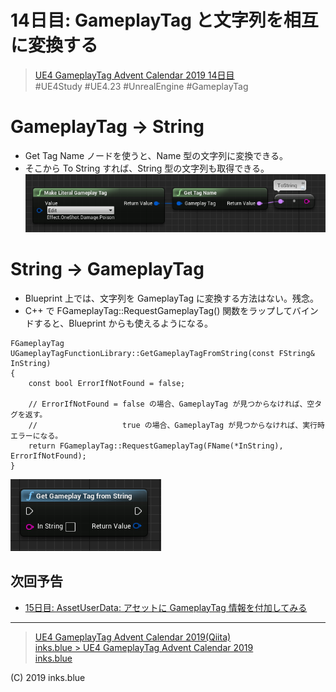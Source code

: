 # 14日目: GameplayTag と文字列を相互に変換する

> [UE4 GameplayTag Advent Calendar 2019 14日目](https://qiita.com/advent-calendar/2019/ue4-gameplaytag)  
>#UE4Study #UE4.23 #UnrealEngine #GameplayTag

# GameplayTag → String

* Get Tag Name ノードを使うと、Name 型の文字列に変換できる。
* そこから To String すれば、String 型の文字列も取得できる。  
![GameplayTagToString](./Images/Day14_GameplayTagToString.png)

# String → GameplayTag

* Blueprint 上では、文字列を GameplayTag に変換する方法はない。残念。
* C++ で FGameplayTag::RequestGameplayTag() 関数をラップしてバインドすると、Blueprint からも使えるようになる。
```
FGameplayTag UGameplayTagFunctionLibrary::GetGameplayTagFromString(const FString& InString)
{
	const bool ErrorIfNotFound = false;
	
	// ErrorIfNotFound = false の場合、GameplayTag が見つからなければ、空タグを返す。
    //                   true の場合、GameplayTag が見つからなければ、実行時エラーになる。
	return FGameplayTag::RequestGameplayTag(FName(*InString), ErrorIfNotFound);
}
```
![GetGameplayTagFromString](./Images/Day14_GetGameplayTagFromString.png)

## 次回予告

* [15日目: AssetUserData: アセットに GameplayTag 情報を付加してみる](./Day15-GameplayTagOnAssetUserData.md)

---

> [UE4 GameplayTag Advent Calendar 2019(Qiita)](https://qiita.com/advent-calendar/2019/ue4-gameplaytag)  
> [inks.blue > UE4 GameplayTag Advent Calendar 2019](./Index.md)  
> [inks.blue](../../)

(C) 2019 inks.blue
